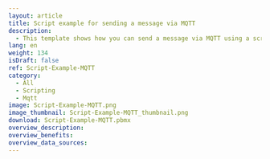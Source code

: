 ```yaml
---
layout: article
title: Script example for sending a message via MQTT
description: 
  - This template shows how you can send a message via MQTT using a script.
lang: en
weight: 134
isDraft: false
ref: Script-Example-MQTT
category:
  - All
  - Scripting
  - Mqtt
image: Script-Example-MQTT.png
image_thumbnail: Script-Example-MQTT_thumbnail.png
download: Script-Example-MQTT.pbmx
overview_description:
overview_benefits:
overview_data_sources:
---
```

